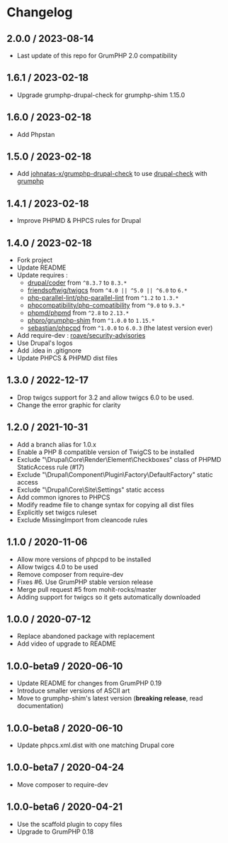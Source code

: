 # Changelog

## 2.0.0 / 2023-08-14
* Last update of this repo for GrumPHP 2.0 compatibility

## 1.6.1 / 2023-02-18
* Upgrade grumphp-drupal-check for grumphp-shim 1.15.0

## 1.6.0 / 2023-02-18
* Add Phpstan

## 1.5.0 / 2023-02-18
* Add [johnatas-x/grumphp-drupal-check](https://packagist.org/packages/johnatas-x/grumphp-drupal-check) to use [drupal-check](https://github.com/mglaman/drupal-check) with [grumphp](https://github.com/phpro/grumphp)

## 1.4.1 / 2023-02-18
* Improve PHPMD & PHPCS rules for Drupal

## 1.4.0 / 2023-02-18

* Fork project
* Update README
* Update requires :
  * [drupal/coder](https://packagist.org/packages/drupal/coder) from `^8.3.7` to `8.3.*`
  * [friendsoftwig/twigcs](https://packagist.org/packages/friendsoftwig/twigcs) from `^4.0 || ^5.0 || ^6.0` to `6.*`
  * [php-parallel-lint/php-parallel-lint](https://packagist.org/packages/php-parallel-lint/php-parallel-lint) from `^1.2` to `1.3.*`
  * [phpcompatibility/php-compatibility](https://packagist.org/packages/phpcompatibility/php-compatibility) from `^9.0` to `9.3.*`
  * [phpmd/phpmd](https://packagist.org/packages/phpmd/phpmd) from `^2.8` to `2.13.*`
  * [phpro/grumphp-shim](https://packagist.org/packages/phpro/grumphp-shim) from `^1.0.0` to `1.15.*`
  * [sebastian/phpcpd](https://packagist.org/packages/sebastian/phpcpd) from `^1.0.0` to `6.0.3` (the latest version ever)
* Add require-dev : [roave/security-advisories](https://packagist.org/packages/roave/security-advisories)
* Use Drupal's logos
* Add .idea in .gitignore
* Update PHPCS & PHPMD dist files

## 1.3.0 / 2022-12-17

* Drop twigcs support for 3.2 and allow twigcs 6.0 to be used.
* Change the error graphic for clarity

## 1.2.0 / 2021-10-31

* Add a branch alias for 1.0.x
* Enable a PHP 8 compatible version of TwigCS to be installed
* Exclude "\Drupal\Core\Render\Element\Checkboxes" class of PHPMD StaticAccess rule (#17)
* Exclude "\Drupal\Component\Plugin\Factory\DefaultFactory" static access
* Exclude "\Drupal\Core\Site\Settings" static access
* Add common ignores to PHPCS
* Modify readme file to change syntax for copying all dist files
* Explicitly set twigcs ruleset
* Exclude MissingImport from cleancode rules

## 1.1.0 / 2020-11-06

* Allow more versions of phpcpd to be installed
* Allow twigcs 4.0 to be used
* Remove composer from require-dev
* Fixes #6. Use GrumPHP stable version release
* Merge pull request #5 from mohit-rocks/master
* Adding support for twigcs so it gets automatically downloaded

## 1.0.0 / 2020-07-12

* Replace abandoned package with replacement
* Add video of upgrade to README

## 1.0.0-beta9 / 2020-06-10

* Update README for changes from GrumPHP 0.19
* Introduce smaller versions of ASCII art
* Move to grumphp-shim's latest version (**breaking release**, read documentation)

## 1.0.0-beta8 / 2020-06-10

* Update phpcs.xml.dist with one matching Drupal core

## 1.0.0-beta7 / 2020-04-24

* Move composer to require-dev

## 1.0.0-beta6 / 2020-04-21

* Use the scaffold plugin to copy files
* Upgrade to GrumPHP 0.18
